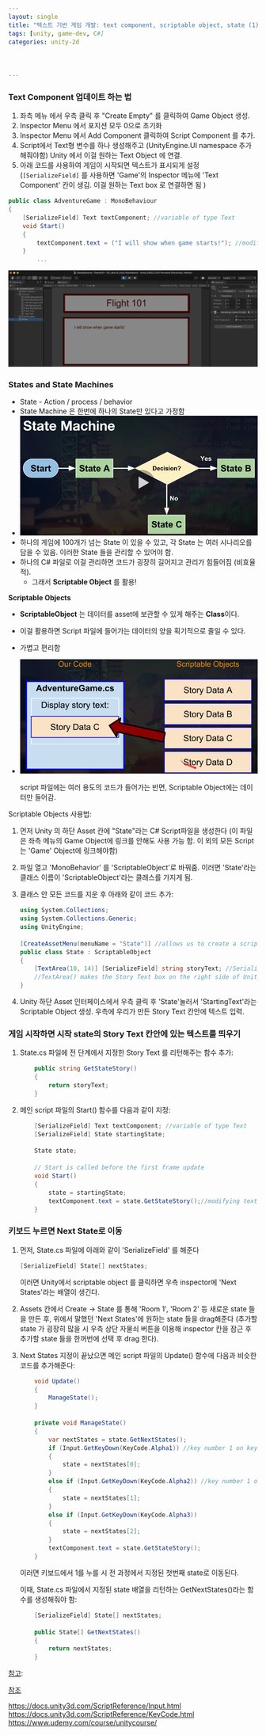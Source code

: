 ```yaml
---
layout: single
title: "텍스트 기반 게임 개발: text component, scriptable object, state (1)"
tags: [unity, game-dev, C#]
categories: unity-2d



---
```


### Text Component 업데이트 하는 법

1. 좌측 메뉴 에서 우측 클릭 후 "Create Empty" 를 클릭하여 Game Object 생성.
2. Inspector Menu 에서 포지션 모두 0으로 초기화
3. Inspector Menu 에서 Add Component 클릭하여 Script Component 를 추가. 
4. Script에서 Text형 변수를 하나 생성해주고 (UnityEngine.UI namespace 추가해줘야함) Unity 에서 이걸 원하는 Text Object 에 연결.
5. 아래 코드를 사용하여 게임이 시작되면 텍스트가 표시되게 설정 (`[SerializeField]` 를 사용하면 'Game'의 Inspector 메뉴에 'Text Component' 칸이 생김. 이걸 원하는 Text box 로 연결하면 됨 )

```C#
public class AdventureGame : MonoBehaviour
{
    [SerializeField] Text textComponent; //variable of type Text
    void Start()
    {
        textComponent.text = ("I will show when game starts!"); //modifying text property WITHIN the text component
    }
		...
```

![image-20210702013031600](/assets/images/image-20210702013031600.png)

### States and State Machines

- State - Action / process / behavior
- State Machine 은 한번에 하나의 State만 있다고 가정함
- ![image-20210719173059344](/assets/images/image-20210719173059344.png)
- 하나의 게임에 100개가 넘는 State 이 있을 수 있고, 각 State 는 여러 시나리오를 담을 수 있음. 이러한 State 들을 관리할 수 있어야 함.
- 하나의 C# 파일로 이걸 관리하면 코드가 굉장히 길어지고 관리가 힘들어짐 (비효율적).
  - 그래서 **Scriptable Object** 를 활용! 

**Scriptable Objects**

- **ScriptableObject** 는 데이터를 asset에 보관할 수 있게 해주는 **Class**이다.  

- 이걸 활용하면 Script 파일에 들어가는 데이터의 양을 획기적으로 줄일 수 있다.

- 가볍고 편리함

- ![image-20210719174919215](/assets/images/image-20210719174919215.png)

  script 파일에는 여러 용도의 코드가 들어가는 반면, Scriptable Object에는 데이터만 들어감. 

Scriptable Objects 사용법:

1. 먼저 Unity 의 하단 Asset 칸에 "State"라는 C# Script파일을 생성한다 (이 파일은 좌측 메뉴의 Game Object에 링크를 안해도 사용 가능 함. 이 외의 모든 Script 는 'Game' Object에 링크해야함)

2. 파일 열고 'MonoBehavior' 를 'ScriptableObject'로 바꿔줌. 이러면 'State'라는 클래스 이름이 'ScriptableObject'라는 클래스를 가지게 됨.

3. 클래스 안 모든 코드를 지운 후 아래와 같이 코드 추가:

   ```c#
   using System.Collections;
   using System.Collections.Generic;
   using UnityEngine;
   
   [CreateAssetMenu(menuName = "State")] //allows us to create a scriptable object in Unity's asset menu interface
   public class State : ScriptableObject
   {
       [TextArea(10, 14)] [SerializeField] string storyText; //SerializeField makes it available in the inspector
       //TextArea() makes the Story Text box on the right side of Unity interface to be bigger
   }
   ```

   

4. Unity 하단 Asset 인터페이스에서 우측 클릭 후 'State'눌러서 'StartingText'라는 Scriptable Object 생성. 우측에 우리가 만든 Story Text 칸안에 텍스트 입력. 

### 게임 시작하면 시작 state의 Story Text 칸안에 있는 텍스트를 띄우기

1. State.cs 파일에 전 단계에서 지정한 Story Text 를 리턴해주는 함수 추가:

   ```C#
       public string GetStateStory()
       {
           return storyText;
       }
   ```

2. 메인 script 파일의 Start() 함수를 다음과 같이 지정:

   ```C#
       [SerializeField] Text textComponent; //variable of type Text
       [SerializeField] State startingState;
   
       State state;
   
       // Start is called before the first frame update
       void Start()
       {
           state = startingState;
           textComponent.text = state.GetStateStory();//modifying text property WITHIN the text component
       }
   ```

   

### 키보드 누르면 Next State로 이동

1. 먼저, State.cs 파일에 아래와 같이 'SerializeField' 를 해준다

   ```c#
   [SerializeField] State[] nextStates;
   ```

   이러면 Unity에서 scriptable object 를 클릭하면 우측 inspector에 'Next States'라는 배열이 생긴다. 

2. Assets 칸에서 Create -> State 를 통해 'Room 1', 'Room 2' 등 새로운 state 들을 만든 후, 위에서 말했던 'Next States'에 원하는 state 들을 drag해준다 (추가할 state 가 굉장히 많을 시 우측 상단 자물쇠 버튼을 이용해 inspector 칸을 잠근 후 추가할 state 들을 한꺼번에 선택 후 drag 한다).

3. Next States 지정이 끝났으면 메인 script 파일의 Update() 함수에 다음과 비슷한 코드를 추가해준다:

   ```C#
       void Update()
       {
           ManageState();
       }
   
       private void ManageState()
       {
           var nextStates = state.GetNextStates();
           if (Input.GetKeyDown(KeyCode.Alpha1)) //key number 1 on keyboard
           {
               state = nextStates[0];
           }
           else if (Input.GetKeyDown(KeyCode.Alpha2)) //key number 1 on keyboard
           {
               state = nextStates[1];
           }
           else if (Input.GetKeyDown(KeyCode.Alpha3))
           {
               state = nextStates[2];
           }
           textComponent.text = state.GetStateStory();
       }
   ```

   이러면 키보드에서 1를 누를 시 전 과정에서 지정된 첫번째 state로 이동된다.  

   이때, State.cs 파일에서 지정된 state 배열을 리턴하는 GetNextStates()라는 함수를 생성해줘야 함:

   ```C#
       [SerializeField] State[] nextStates;
   
       public State[] GetNextStates()
       {
           return nextStates;
       }
   ```

   

<u>참고</u>: 

<u>참조</u>

https://docs.unity3d.com/ScriptReference/Input.html
https://docs.unity3d.com/ScriptReference/KeyCode.html
https://www.udemy.com/course/unitycourse/




